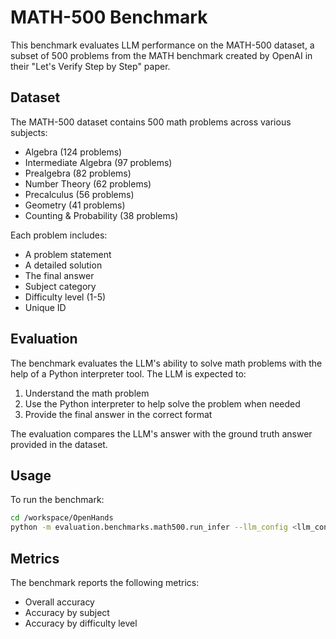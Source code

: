# MATH-500 Benchmark

This benchmark evaluates LLM performance on the MATH-500 dataset, a subset of 500 problems from the MATH benchmark created by OpenAI in their "Let's Verify Step by Step" paper.

## Dataset

The MATH-500 dataset contains 500 math problems across various subjects:
- Algebra (124 problems)
- Intermediate Algebra (97 problems)
- Prealgebra (82 problems)
- Number Theory (62 problems)
- Precalculus (56 problems)
- Geometry (41 problems)
- Counting & Probability (38 problems)

Each problem includes:
- A problem statement
- A detailed solution
- The final answer
- Subject category
- Difficulty level (1-5)
- Unique ID

## Evaluation

The benchmark evaluates the LLM's ability to solve math problems with the help of a Python interpreter tool. The LLM is expected to:

1. Understand the math problem
2. Use the Python interpreter to help solve the problem when needed
3. Provide the final answer in the correct format

The evaluation compares the LLM's answer with the ground truth answer provided in the dataset.

## Usage

To run the benchmark:

```bash
cd /workspace/OpenHands
python -m evaluation.benchmarks.math500.run_infer --llm_config <llm_config> --agent_cls CodeActAgent --eval_output_dir <output_dir>
```

## Metrics

The benchmark reports the following metrics:
- Overall accuracy
- Accuracy by subject
- Accuracy by difficulty level
